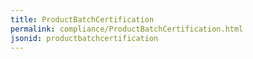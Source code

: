 ```yaml
---
title: ProductBatchCertification
permalink: compliance/ProductBatchCertification.html
jsonid: productbatchcertification
---
```

